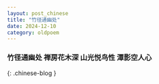 ```yaml
---
layout: post_chinese
title: "竹径通幽处"
date: 2024-12-10
category: oldpoem
---
```


### 竹径通幽处 禅房花木深 山光悦鸟性 潭影空人心
{: .chinese-blog }
